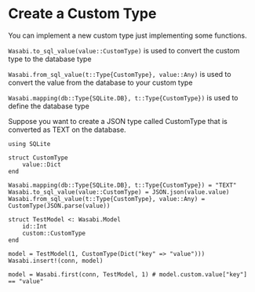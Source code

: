 # Create a Custom Type

You can implement a new custom type just implementing some functions.

```Wasabi.to_sql_value(value::CustomType)``` is used to convert the custom type to the database type

```Wasabi.from_sql_value(t::Type{CustomType}, value::Any)``` is used to convert the value from the database to your custom type

```Wasabi.mapping(db::Type{SQLite.DB}, t::Type{CustomType})``` is used to define the database type

Suppose you want to create a JSON type called CustomType that is converted as TEXT on the database.

```
using SQLite

struct CustomType
    value::Dict
end

Wasabi.mapping(db::Type{SQLite.DB}, t::Type{CustomType}) = "TEXT"
Wasabi.to_sql_value(value::CustomType) = JSON.json(value.value)
Wasabi.from_sql_value(t::Type{CustomType}, value::Any) = CustomType(JSON.parse(value))

struct TestModel <: Wasabi.Model
    id::Int
    custom::CustomType
end

model = TestModel(1, CustomType(Dict("key" => "value")))
Wasabi.insert!(conn, model)

model = Wasabi.first(conn, TestModel, 1) # model.custom.value["key"] == "value"
```